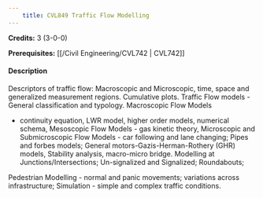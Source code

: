 ```yaml
---
    title: CVL849 Traffic Flow Modelling
---
```

**Credits:** 3 (3-0-0)



**Prerequisites:** [[/Civil Engineering/CVL742 | CVL742]]

#### Description 
Descriptors of traffic flow: Macroscopic and Microscopic, time, space and generalized measurement regions. Cumulative plots. Traffic Flow models - General classification and typology. Macroscopic Flow Models
- continuity equation, LWR model, higher order models, numerical schema, Mesoscopic Flow Models - gas kinetic theory, Microscopic and Submicroscopic Flow Models - car following and lane changing; Pipes and forbes models; General motors-Gazis-Herman-Rothery (GHR) models, Stability analysis, macro-micro bridge. Modelling at Junctions/Intersections; Un-signalized and Signalized; Roundabouts;

Pedestrian Modelling - normal and panic movements; variations across infrastructure; Simulation - simple and complex traffic conditions.